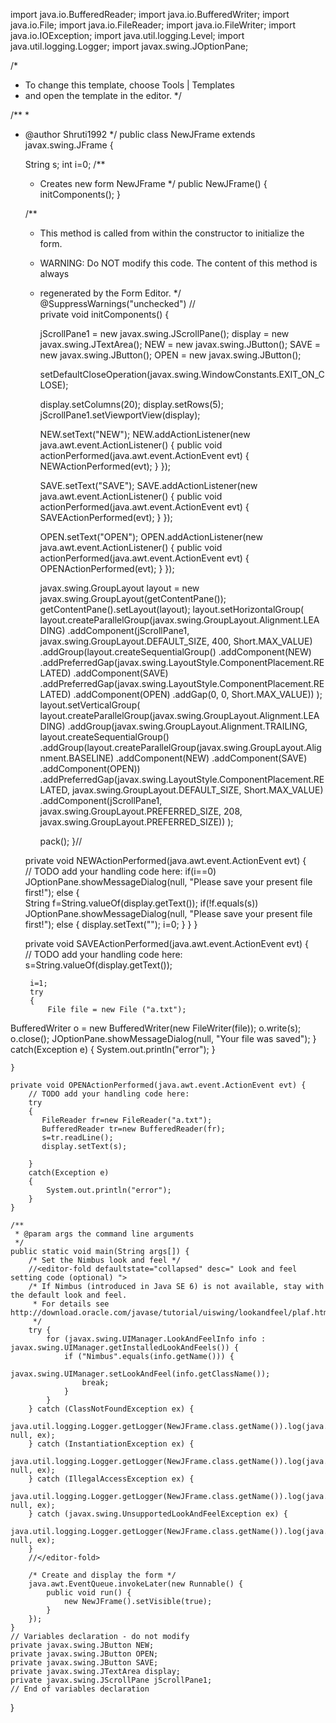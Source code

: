 

import java.io.BufferedReader;
import java.io.BufferedWriter;
import java.io.File;
import java.io.FileReader;
import java.io.FileWriter;
import java.io.IOException;
import java.util.logging.Level;
import java.util.logging.Logger;
import javax.swing.JOptionPane;

/*
 * To change this template, choose Tools | Templates
 * and open the template in the editor.
 */

/**
 *
 * @author Shruti1992
 */
public class NewJFrame extends javax.swing.JFrame {

    String s;
    int i=0;
    /**
     * Creates new form NewJFrame
     */
    public NewJFrame() {
        initComponents();
    }

    /**
     * This method is called from within the constructor to initialize the form.
     * WARNING: Do NOT modify this code. The content of this method is always
     * regenerated by the Form Editor.
     */
    @SuppressWarnings("unchecked")
    // <editor-fold defaultstate="collapsed" desc="Generated Code">                          
    private void initComponents() {

        jScrollPane1 = new javax.swing.JScrollPane();
        display = new javax.swing.JTextArea();
        NEW = new javax.swing.JButton();
        SAVE = new javax.swing.JButton();
        OPEN = new javax.swing.JButton();

        setDefaultCloseOperation(javax.swing.WindowConstants.EXIT_ON_CLOSE);

        display.setColumns(20);
        display.setRows(5);
        jScrollPane1.setViewportView(display);

        NEW.setText("NEW");
        NEW.addActionListener(new java.awt.event.ActionListener() {
            public void actionPerformed(java.awt.event.ActionEvent evt) {
                NEWActionPerformed(evt);
            }
        });

        SAVE.setText("SAVE");
        SAVE.addActionListener(new java.awt.event.ActionListener() {
            public void actionPerformed(java.awt.event.ActionEvent evt) {
                SAVEActionPerformed(evt);
            }
        });

        OPEN.setText("OPEN");
        OPEN.addActionListener(new java.awt.event.ActionListener() {
            public void actionPerformed(java.awt.event.ActionEvent evt) {
                OPENActionPerformed(evt);
            }
        });

        javax.swing.GroupLayout layout = new javax.swing.GroupLayout(getContentPane());
        getContentPane().setLayout(layout);
        layout.setHorizontalGroup(
            layout.createParallelGroup(javax.swing.GroupLayout.Alignment.LEADING)
            .addComponent(jScrollPane1, javax.swing.GroupLayout.DEFAULT_SIZE, 400, Short.MAX_VALUE)
            .addGroup(layout.createSequentialGroup()
                .addComponent(NEW)
                .addPreferredGap(javax.swing.LayoutStyle.ComponentPlacement.RELATED)
                .addComponent(SAVE)
                .addPreferredGap(javax.swing.LayoutStyle.ComponentPlacement.RELATED)
                .addComponent(OPEN)
                .addGap(0, 0, Short.MAX_VALUE))
        );
        layout.setVerticalGroup(
            layout.createParallelGroup(javax.swing.GroupLayout.Alignment.LEADING)
            .addGroup(javax.swing.GroupLayout.Alignment.TRAILING, layout.createSequentialGroup()
                .addGroup(layout.createParallelGroup(javax.swing.GroupLayout.Alignment.BASELINE)
                    .addComponent(NEW)
                    .addComponent(SAVE)
                    .addComponent(OPEN))
                .addPreferredGap(javax.swing.LayoutStyle.ComponentPlacement.RELATED, javax.swing.GroupLayout.DEFAULT_SIZE, Short.MAX_VALUE)
                .addComponent(jScrollPane1, javax.swing.GroupLayout.PREFERRED_SIZE, 208, javax.swing.GroupLayout.PREFERRED_SIZE))
        );

        pack();
    }// </editor-fold>                        

    private void NEWActionPerformed(java.awt.event.ActionEvent evt) {                                    
        // TODO add your handling code here:
        if(i==0)
            JOptionPane.showMessageDialog(null, "Please save your present file first!");
        else
        {    
        String f=String.valueOf(display.getText());
        if(!f.equals(s))
            JOptionPane.showMessageDialog(null, "Please save your present file first!");
        else
        {
            display.setText("");
            i=0;
        }
        }
    }                                   

    private void SAVEActionPerformed(java.awt.event.ActionEvent evt) {                                     
        // TODO add your handling code here:
        s=String.valueOf(display.getText());
        
        i=1;
        try
        {
            File file = new File ("a.txt");
  BufferedWriter o = new BufferedWriter(new FileWriter(file)); 
  o.write(s);
  o.close();
  JOptionPane.showMessageDialog(null, "Your file was saved");
        }
        catch(Exception e)
        {
            System.out.println("error");
        }
        
    }                                    

    private void OPENActionPerformed(java.awt.event.ActionEvent evt) {                                     
        // TODO add your handling code here:
        try
        {
           FileReader fr=new FileReader("a.txt");
           BufferedReader tr=new BufferedReader(fr);
           s=tr.readLine();
           display.setText(s);
           
        }
        catch(Exception e)
        {
            System.out.println("error");
        }
    }                                    

    /**
     * @param args the command line arguments
     */
    public static void main(String args[]) {
        /* Set the Nimbus look and feel */
        //<editor-fold defaultstate="collapsed" desc=" Look and feel setting code (optional) ">
        /* If Nimbus (introduced in Java SE 6) is not available, stay with the default look and feel.
         * For details see http://download.oracle.com/javase/tutorial/uiswing/lookandfeel/plaf.html 
         */
        try {
            for (javax.swing.UIManager.LookAndFeelInfo info : javax.swing.UIManager.getInstalledLookAndFeels()) {
                if ("Nimbus".equals(info.getName())) {
                    javax.swing.UIManager.setLookAndFeel(info.getClassName());
                    break;
                }
            }
        } catch (ClassNotFoundException ex) {
            java.util.logging.Logger.getLogger(NewJFrame.class.getName()).log(java.util.logging.Level.SEVERE, null, ex);
        } catch (InstantiationException ex) {
            java.util.logging.Logger.getLogger(NewJFrame.class.getName()).log(java.util.logging.Level.SEVERE, null, ex);
        } catch (IllegalAccessException ex) {
            java.util.logging.Logger.getLogger(NewJFrame.class.getName()).log(java.util.logging.Level.SEVERE, null, ex);
        } catch (javax.swing.UnsupportedLookAndFeelException ex) {
            java.util.logging.Logger.getLogger(NewJFrame.class.getName()).log(java.util.logging.Level.SEVERE, null, ex);
        }
        //</editor-fold>

        /* Create and display the form */
        java.awt.EventQueue.invokeLater(new Runnable() {
            public void run() {
                new NewJFrame().setVisible(true);
            }
        });
    }
    // Variables declaration - do not modify                     
    private javax.swing.JButton NEW;
    private javax.swing.JButton OPEN;
    private javax.swing.JButton SAVE;
    private javax.swing.JTextArea display;
    private javax.swing.JScrollPane jScrollPane1;
    // End of variables declaration                   
}
